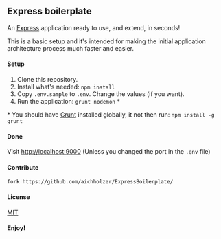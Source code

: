 ## Express boilerplate

An [Express](https://github.com/expressjs/express) application ready to use, and extend, in seconds!

This is a basic setup and it's intended for making the initial application architecture process much
faster and easier.


#### Setup

1. Clone this repository.
2. Install what's needed: `npm install`
3. Copy `.env.sample` to `.env`. Change the values (if you want).
4. Run the application: `grunt nodemon` *

\* You should have [Grunt](https://github.com/gruntjs/grunt) installed globally, it not then run: `npm install -g grunt`

#### Done

Visit [http://localhost:9000](http://localhost:9000) (Unless you changed the port in the `.env` file)


#### Contribute
```
fork https://github.com/aichholzer/ExpressBoilerplate/
```


#### License

[MIT](https://github.com/aichholzer/ExpressBoilerplate/blob/master/LICENSE)


#### Enjoy!
